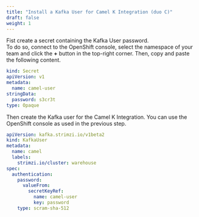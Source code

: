 ```yaml
---
title: "Install a Kafka User for Camel K Integration (duo C)"
draft: false
weight: 1
---
```


Fist create a secret containing the Kafka User password.  
To do so, connect to the OpenShift console, select the namespace of your team and click the **+** button in the top-right corner. Then, copy and paste the following content.

```yaml
kind: Secret
apiVersion: v1
metadata:
  name: camel-user
stringData:
  password: s3cr3t
type: Opaque
```

Then create the Kafka user for the Camel K Integration. You can use the OpenShift console as used in the previous step.

```yaml
apiVersion: kafka.strimzi.io/v1beta2
kind: KafkaUser
metadata:
  name: camel
  labels:
    strimzi.io/cluster: warehouse
spec:
  authentication:
    password:
      valueFrom:
        secretKeyRef:
          name: camel-user
          key: password
    type: scram-sha-512
```